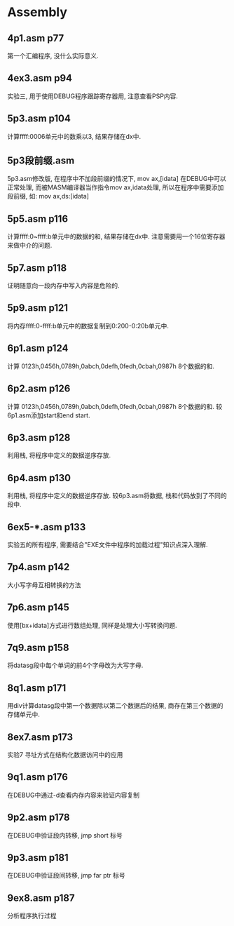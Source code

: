 # Assembly

## 4p1.asm	p77
第一个汇编程序, 没什么实际意义.

## 4ex3.asm	p94
实验三, 用于使用DEBUG程序跟踪寄存器用, 注意查看PSP内容.


## 5p3.asm	p104
计算ffff:0006单元中的数乘以3, 结果存储在dx中.

## 5p3段前缀.asm
5p3.asm修改版, 在程序中不加段前缀的情况下, 
mov ax,[idata] 在DEBUG中可以正常处理, 
而被MASM编译器当作指令mov ax,idata处理, 所以在程序中需要添加段前缀, 
如: mov ax,ds:[idata]

## 5p5.asm	p116
计算ffff:0~ffff:b单元中的数据的和, 结果存储在dx中.
注意需要用一个16位寄存器来做中介的问题.

## 5p7.asm	p118
证明随意向一段内存中写入内容是危险的.

## 5p9.asm	p121
将内存ffff:0-ffff:b单元中的数据复制到0:200-0:20b单元中.


## 6p1.asm	p124
计算 0123h,0456h,0789h,0abch,0defh,0fedh,0cbah,0987h 8个数据的和.

## 6p2.asm	p126
计算 0123h,0456h,0789h,0abch,0defh,0fedh,0cbah,0987h 8个数据的和.
较6p1.asm添加start和end start.

## 6p3.asm	p128
利用栈, 将程序中定义的数据逆序存放.

## 6p4.asm	p130
利用栈, 将程序中定义的数据逆序存放.
较6p3.asm将数据, 栈和代码放到了不同的段中.

## 6ex5-\*.asm	p133
实验五的所有程序, 需要结合"EXE文件中程序的加载过程"知识点深入理解.


## 7p4.asm	p142
大小写字母互相转换的方法

## 7p6.asm	p145
使用[bx+idata]方式进行数组处理, 同样是处理大小写转换问题.

## 7q9.asm	p158
将datasg段中每个单词的前4个字母改为大写字母.

## 8q1.asm	p171
用div计算datasg段中第一个数据除以第二个数据后的结果, 商存在第三个数据的存储单元中.

## 8ex7.asm	p173
实验7 寻址方式在结构化数据访问中的应用


## 9q1.asm	p176
在DEBUG中通过-d查看内存内容来验证内容复制

## 9p2.asm	p178
在DEBUG中验证段内转移, jmp short 标号

## 9p3.asm	p181
在DEBUG中验证段间转移, jmp far ptr 标号

## 9ex8.asm	p187
分析程序执行过程
